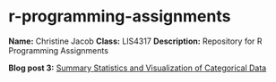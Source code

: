 # r-programming-assignments
**Name:** Christine Jacob
**Class:** LIS4317
**Description:** Repository for R Programming Assignments

**Blog post 3:** [Summary Statistics and Visualization of Categorical Data](https://christinejacobrp.blogspot.com/2025/09/module-4-boxplots-and-histograms.html)

